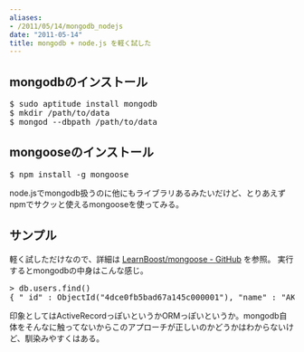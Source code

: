```yaml
---
aliases:
- /2011/05/14/mongodb_nodejs
date: "2011-05-14"
title: mongodb + node.js を軽く試した
---
```

<h2>mongodbのインストール</h2>
<pre class='sunlight-hilight-bash'>$ sudo aptitude install mongodb
$ mkdir /path/to/data
$ mongod --dbpath /path/to/data</pre>

<h2>mongooseのインストール</h2>
<pre>$ npm install -g mongoose</pre>
node.jsでmongodb扱うのに他にもライブラリあるみたいだけど、とりあえずnpmでサクッと使えるmongooseを使ってみる。
<h2>サンプル</h2>
軽く試しただけなので、詳細は <a href="https://github.com/LearnBoost/mongoose">LearnBoost/mongoose - GitHub</a> を参照。
<script src="https://gist.github.com/971943.js"> </script>
実行するとmongodbの中身はこんな感じ。

<pre>> db.users.find()
{ "_id" : ObjectId("4dce0fb5bad67a145c000001"), "name" : "AKAMATSU Yuki", "age" : 24 }</pre>

印象としてはActiveRecordっぽいというかORMっぽいというか。mongodb自体をそんなに触ってないからこのアプローチが正しいのかどうかはわからないけど、馴染みやすくはある。